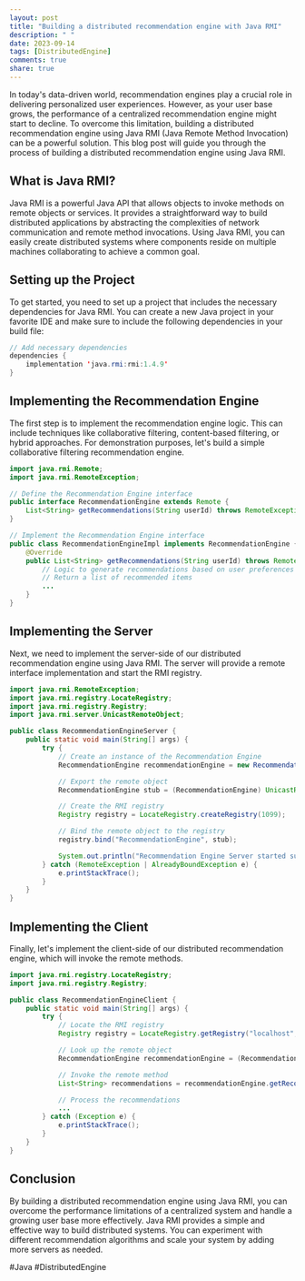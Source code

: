 ```yaml
---
layout: post
title: "Building a distributed recommendation engine with Java RMI"
description: " "
date: 2023-09-14
tags: [DistributedEngine]
comments: true
share: true
---
```


In today's data-driven world, recommendation engines play a crucial role in delivering personalized user experiences. However, as your user base grows, the performance of a centralized recommendation engine might start to decline. To overcome this limitation, building a distributed recommendation engine using Java RMI (Java Remote Method Invocation) can be a powerful solution. This blog post will guide you through the process of building a distributed recommendation engine using Java RMI.

## What is Java RMI?
Java RMI is a powerful Java API that allows objects to invoke methods on remote objects or services. It provides a straightforward way to build distributed applications by abstracting the complexities of network communication and remote method invocations. Using Java RMI, you can easily create distributed systems where components reside on multiple machines collaborating to achieve a common goal.

## Setting up the Project
To get started, you need to set up a project that includes the necessary dependencies for Java RMI. You can create a new Java project in your favorite IDE and make sure to include the following dependencies in your build file:

```java
// Add necessary dependencies
dependencies {
    implementation 'java.rmi:rmi:1.4.9'
}
```

## Implementing the Recommendation Engine
The first step is to implement the recommendation engine logic. This can include techniques like collaborative filtering, content-based filtering, or hybrid approaches. For demonstration purposes, let's build a simple collaborative filtering recommendation engine.

```java
import java.rmi.Remote;
import java.rmi.RemoteException;

// Define the Recommendation Engine interface
public interface RecommendationEngine extends Remote {
    List<String> getRecommendations(String userId) throws RemoteException;
}

// Implement the Recommendation Engine interface
public class RecommendationEngineImpl implements RecommendationEngine {
    @Override
    public List<String> getRecommendations(String userId) throws RemoteException {
        // Logic to generate recommendations based on user preferences
        // Return a list of recommended items
        ...
    }
}
```

## Implementing the Server
Next, we need to implement the server-side of our distributed recommendation engine using Java RMI. The server will provide a remote interface implementation and start the RMI registry.

```java
import java.rmi.RemoteException;
import java.rmi.registry.LocateRegistry;
import java.rmi.registry.Registry;
import java.rmi.server.UnicastRemoteObject;

public class RecommendationEngineServer {
    public static void main(String[] args) {
        try {
            // Create an instance of the Recommendation Engine
            RecommendationEngine recommendationEngine = new RecommendationEngineImpl();

            // Export the remote object
            RecommendationEngine stub = (RecommendationEngine) UnicastRemoteObject.exportObject(recommendationEngine, 0);

            // Create the RMI registry
            Registry registry = LocateRegistry.createRegistry(1099);

            // Bind the remote object to the registry
            registry.bind("RecommendationEngine", stub);

            System.out.println("Recommendation Engine Server started successfully!");
        } catch (RemoteException | AlreadyBoundException e) {
            e.printStackTrace();
        }
    }
}
```

## Implementing the Client
Finally, let's implement the client-side of our distributed recommendation engine, which will invoke the remote methods.

```java
import java.rmi.registry.LocateRegistry;
import java.rmi.registry.Registry;

public class RecommendationEngineClient {
    public static void main(String[] args) {
        try {
            // Locate the RMI registry
            Registry registry = LocateRegistry.getRegistry("localhost", 1099);

            // Look up the remote object
            RecommendationEngine recommendationEngine = (RecommendationEngine) registry.lookup("RecommendationEngine");

            // Invoke the remote method
            List<String> recommendations = recommendationEngine.getRecommendations("userId");

            // Process the recommendations
            ...
        } catch (Exception e) {
            e.printStackTrace();
        }
    }
}
```

## Conclusion
By building a distributed recommendation engine using Java RMI, you can overcome the performance limitations of a centralized system and handle a growing user base more effectively. Java RMI provides a simple and effective way to build distributed systems. You can experiment with different recommendation algorithms and scale your system by adding more servers as needed.

#Java #DistributedEngine